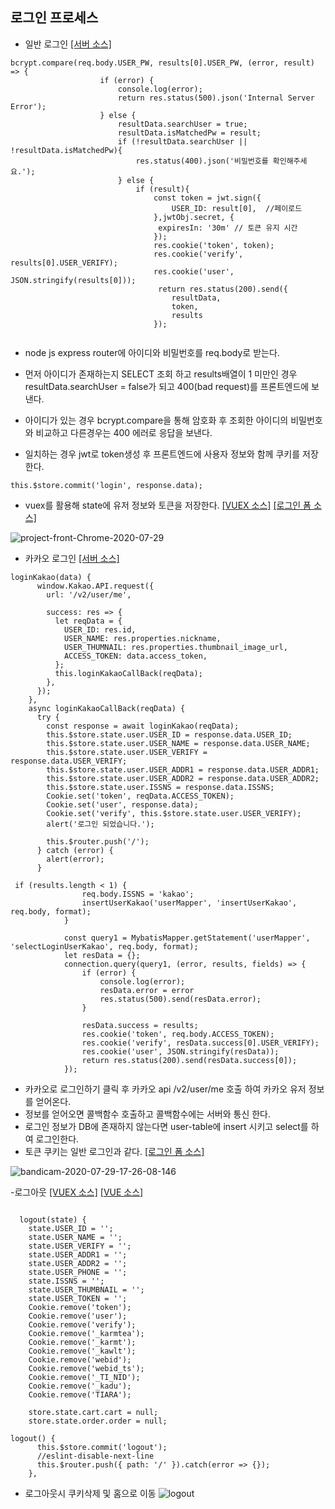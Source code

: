 ## 로그인 프로세스 
- 일반 로그인 <a href="https://github.com/matebe12/Vue_ShoppingMall/blob/master/project_server/api/user/user_sign.js"> [서버 소스]</a>
```
bcrypt.compare(req.body.USER_PW, results[0].USER_PW, (error, result) => {
                    if (error) {
                        console.log(error);
                        return res.status(500).json('Internal Server Error');
                    } else {
                        resultData.searchUser = true;
                        resultData.isMatchedPw = result;
                        if (!resultData.searchUser || !resultData.isMatchedPw){
                            res.status(400).json('비밀번호를 확인해주세요.');
                        } else {
                            if (result){
                                const token = jwt.sign({
                                    USER_ID: result[0],  //페이로드
                                },jwtObj.secret, {
                                 expiresIn: '30m' // 토큰 유지 시간 
                                });
                                res.cookie('token', token);
                                res.cookie('verify', results[0].USER_VERIFY);
                                res.cookie('user', JSON.stringify(results[0]));
                                 return res.status(200).send({
                                    resultData,
                                    token,
                                    results
                                });
                                
```
- node js express router에 아이디와 비밀번호를 req.body로 받는다.

- 먼저 아이디가 존재하는지 SELECT 조회 하고 results배열이 1 미만인 경우 resultData.searchUser = false가 되고 400(bad request)를 프론트엔드에 보낸다.

- 아이디가 있는 경우 bcrypt.compare을 통해 암호화 후 조회한 아이디의 비밀번호와 비교하고 다른경우는 400 에러로 응답을 보낸다.
- 일치하는 경우 jwt로 token생성 후 프론트엔드에 사용자 정보와 함께 쿠키를 저장한다.

```
this.$store.commit('login', response.data);

```
- vuex를 활용해 state에 유저 정보와 토큰을 저장한다. <a href="https://github.com/matebe12/Vue_ShoppingMall/blob/master/project_front/src/store/User/User.js">[VUEX 소스]</a>
<a href="https://github.com/matebe12/Vue_ShoppingMall/blob/master/project_front/src/components/User/LoginForm.vue">[로그인 폼 소스]</a>


![project-front-Chrome-2020-07-29](https://user-images.githubusercontent.com/42566975/88769789-d4f0e980-d1b7-11ea-92fc-f08e718a48c9.gif)


- 카카오 로그인 <a href="https://github.com/matebe12/Vue_ShoppingMall/blob/master/project_server/api/user/user_sign.js"> [서버 소스]</a>
```
loginKakao(data) {
      window.Kakao.API.request({
        url: '/v2/user/me',

        success: res => {
          let reqData = {
            USER_ID: res.id,
            USER_NAME: res.properties.nickname,
            USER_THUMNAIL: res.properties.thumbnail_image_url,
            ACCESS_TOKEN: data.access_token,
          };
          this.loginKakaoCallBack(reqData);
        },
      });
    },
    async loginKakaoCallBack(reqData) {
      try {
        const response = await loginKakao(reqData);
        this.$store.state.user.USER_ID = response.data.USER_ID;
        this.$store.state.user.USER_NAME = response.data.USER_NAME;
        this.$store.state.user.USER_VERIFY = response.data.USER_VERIFY;
        this.$store.state.user.USER_ADDR1 = response.data.USER_ADDR1;
        this.$store.state.user.USER_ADDR2 = response.data.USER_ADDR2;
        this.$store.state.user.ISSNS = response.data.ISSNS;
        Cookie.set('token', reqData.ACCESS_TOKEN);
        Cookie.set('user', response.data);
        Cookie.set('verify', this.$store.state.user.USER_VERIFY);
        alert('로그인 되었습니다.');

        this.$router.push('/');
      } catch (error) {
        alert(error);
      }
```

```
 if (results.length < 1) {
                req.body.ISSNS = 'kakao';
                insertUserKakao('userMapper', 'insertUserKakao', req.body, format);
            } 

            const query1 = MybatisMapper.getStatement('userMapper', 'selectLoginUserKakao', req.body, format);
            let resData = {};
            connection.query(query1, (error, results, fields) => {
                if (error) {
                    console.log(error);
                    resData.error = error
                    res.status(500).send(resData.error);
                }

                resData.success = results;
                res.cookie('token', req.body.ACCESS_TOKEN);
                res.cookie('verify', resData.success[0].USER_VERIFY);
                res.cookie('user', JSON.stringify(resData));
                return res.status(200).send(resData.success[0]);
            });
```

- 카카오로 로그인하기 클릭 후 카카오 api /v2/user/me 호출 하여 카카오 유저 정보를 얻어온다.
- 정보를 얻어오면 콜백함수 호출하고 콜백함수에는 서버와 통신 한다.
- 로그인 정보가 DB에 존재하지 않는다면 user-table에 insert 시키고 select를 하여 로그인한다.
- 토큰 쿠키는 일반 로그인과 같다.
<a href="https://github.com/matebe12/Vue_ShoppingMall/blob/master/project_front/src/components/User/LoginForm.vue">[로그인 폼 소스]</a>

![bandicam-2020-07-29-17-26-08-146](https://user-images.githubusercontent.com/42566975/88776458-f0acbd80-d1c0-11ea-9432-98acb4aaa9af.gif)


-로그아웃 <a href="https://github.com/matebe12/Vue_ShoppingMall/blob/master/project_front/src/store/User/User.js">[VUEX 소스]</a>
<a href="https://github.com/matebe12/Vue_ShoppingMall/blob/master/project_front/src/components/main/ToolBar.vue">[VUE 소스]</a>
```

  logout(state) {
    state.USER_ID = '';
    state.USER_NAME = '';
    state.USER_VERIFY = '';
    state.USER_ADDR1 = '';
    state.USER_ADDR2 = '';
    state.USER_PHONE = '';
    state.ISSNS = '';
    state.USER_THUMBNAIL = '';
    state.USER_TOKEN = '';
    Cookie.remove('token');
    Cookie.remove('user');
    Cookie.remove('verify');
    Cookie.remove('_karmtea');
    Cookie.remove('_karmt');
    Cookie.remove('_kawlt');
    Cookie.remove('webid');
    Cookie.remove('webid_ts');
    Cookie.remove('_TI_NID');
    Cookie.remove('_kadu');
    Cookie.remove('TIARA');

    store.state.cart.cart = null;
    store.state.order.order = null;
```

```
logout() {
      this.$store.commit('logout');
      //eslint-disable-next-line
      this.$router.push({ path: '/' }).catch(error => {});
    },
```
- 로그아웃시 쿠키삭제 및 홈으로 이동
![logout](https://user-images.githubusercontent.com/42566975/88777371-1ab2af80-d1c2-11ea-8815-452da8269e9b.gif)
